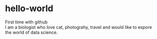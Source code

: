 # hello-world
First time with github
<br> I am a biologist who love cat, photograhy, travel and would like to expore the world of data science.

